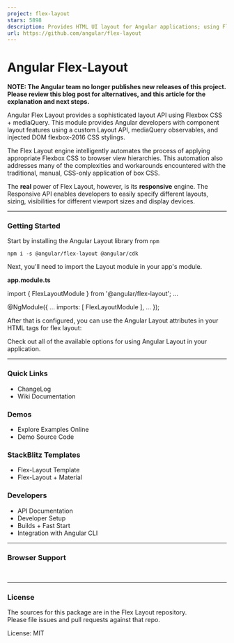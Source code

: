 ```yaml
---
project: flex-layout
stars: 5898
description: Provides HTML UI layout for Angular applications; using Flexbox and a Responsive API 
url: https://github.com/angular/flex-layout
---
```


Angular Flex-Layout
===================

**NOTE: The Angular team no longer publishes new releases of this project. Please review this blog post for alternatives, and this article for the explanation and next steps.**

Angular Flex Layout provides a sophisticated layout API using Flexbox CSS + mediaQuery. This module provides Angular developers with component layout features using a custom Layout API, mediaQuery observables, and injected DOM flexbox-2016 CSS stylings.

The Flex Layout engine intelligently automates the process of applying appropriate Flexbox CSS to browser view hierarchies. This automation also addresses many of the complexities and workarounds encountered with the traditional, manual, CSS-only application of box CSS.

The **real** power of Flex Layout, however, is its **responsive** engine. The Responsive API enables developers to easily specify different layouts, sizing, visibilities for different viewport sizes and display devices.

* * *

### Getting Started

Start by installing the Angular Layout library from `npm`

`npm i -s @angular/flex-layout @angular/cdk`

Next, you'll need to import the Layout module in your app's module.

**app.module.ts**

import { FlexLayoutModule } from '@angular/flex-layout';
...

@NgModule({
    ...
    imports: \[ FlexLayoutModule \],
    ...
});

After that is configured, you can use the Angular Layout attributes in your HTML tags for flex layout:

<div fxLayout\="row" fxLayoutAlign\="space-between"\>
</div\>

Check out all of the available options for using Angular Layout in your application.

* * *

### Quick Links

-   ChangeLog
-   Wiki Documentation

### Demos

-   Explore Examples Online
-   Demo Source Code

### StackBlitz Templates

-   Flex-Layout Template
-   Flex-Layout + Material

### Developers

-   API Documentation
-   Developer Setup
-   Builds + Fast Start
-   Integration with Angular CLI

* * *

### Browser Support

 

  

* * *

### License

The sources for this package are in the Flex Layout repository.  
Please file issues and pull requests against that repo.

License: MIT

